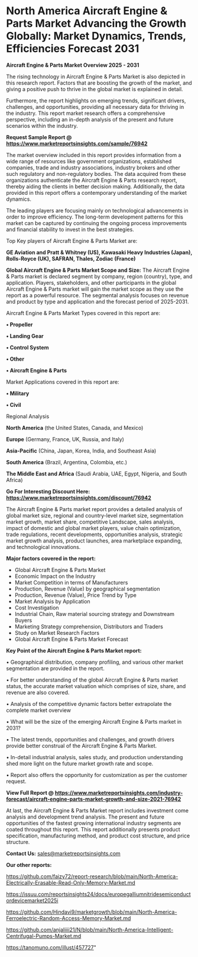 # North America Aircraft Engine & Parts Market Advancing the Growth Globally: Market Dynamics, Trends, Efficiencies Forecast 2031

<Strong> Aircraft Engine & Parts Market Overview 2025 - 2031</strong>

The rising technology in Aircraft Engine & Parts Market is also depicted in this research report. Factors that are boosting the growth of the market, and giving a positive push to thrive in the global market is explained in detail.

Furthermore, the report highlights on emerging trends, significant drivers, challenges, and opportunities, providing all necessary data for thriving in the industry. This report market research offers a comprehensive perspective, including an in-depth analysis of the present and future scenarios within the industry.

<strong>Request Sample Report @ <a href=https://www.marketreportsinsights.com/sample/76942>https://www.marketreportsinsights.com/sample/76942</a></strong>

The market overview included in this report provides information from a wide range of resources like government organizations, established companies, trade and industry associations, industry brokers and other such regulatory and non-regulatory bodies. The data acquired from these organizations authenticate the Aircraft Engine & Parts research report, thereby aiding the clients in better decision making. Additionally, the data provided in this report offers a contemporary understanding of the market dynamics.

The leading players are focusing mainly on technological advancements in order to improve efficiency. The long-term development patterns for this market can be captured by continuing the ongoing process improvements and financial stability to invest in the best strategies.

Top Key players of Aircraft Engine & Parts Market are:

<strong>GE Aviation and Pratt & Whitney (US), Kawasaki Heavy Industries (Japan), Rolls-Royce (UK), SAFRAN, Thales, Zodiac (France)</strong>

<strong><b>Global Aircraft Engine & Parts Market Scope and Size:</b></strong>
The Aircraft Engine & Parts market is declared segment by company, region (country), type, and application. Players, stakeholders, and other participants in the global Aircraft Engine & Parts market will gain the market scope as they use the report as a powerful resource. The segmental analysis focuses on revenue and product by type and application and the forecast period of 2025-2031.

Aircraft Engine & Parts Market Types covered in this report are:

<strong>• Propeller

• Landing Gear

• Control System

• Other

• Aircraft Engine & Parts</strong>

Market Applications covered in this report are:

<strong>• Military

• Civil</strong> 

Regional Analysis

<strong>North America</strong> (the United States, Canada, and Mexico)

<strong>Europe</strong> (Germany, France, UK, Russia, and Italy)

<strong>Asia-Pacific</strong> (China, Japan, Korea, India, and Southeast Asia)

<strong>South America</strong> (Brazil, Argentina, Colombia, etc.)

<strong>The Middle East and Africa</strong> (Saudi Arabia, UAE, Egypt, Nigeria, and South Africa)

<strong>Go For Interesting Discount Here: <a href=https://www.marketreportsinsights.com/discount/76942>https://www.marketreportsinsights.com/discount/76942</a></strong>

The Aircraft Engine & Parts market report provides a detailed analysis of global market size, regional and country-level market size, segmentation market growth, market share, competitive Landscape, sales analysis, impact of domestic and global market players, value chain optimization, trade regulations, recent developments, opportunities analysis, strategic market growth analysis, product launches, area marketplace expanding, and technological innovations.

<strong><b>Major factors covered in the report:</b></strong>
<ul>
  <li>Global Aircraft Engine & Parts Market </li>
  <li>Economic Impact on the Industry</li>
  <li>Market Competition in terms of Manufacturers</li>
  <li>Production, Revenue (Value) by geographical segmentation</li>
  <li>Production, Revenue (Value), Price Trend by Type</li>
  <li>Market Analysis by Application</li>
  <li>Cost Investigation</li>
  <li>Industrial Chain, Raw material sourcing strategy and Downstream Buyers</li>
  <li>Marketing Strategy comprehension, Distributors and Traders</li>
  <li>Study on Market Research Factors</li>
  <li>Global Aircraft Engine & Parts Market Forecast</li>
</ul>

<strong><b>Key Point of the Aircraft Engine & Parts Market report:</b></strong>

• Geographical distribution, company profiling, and various other market segmentation are provided in the report.

• For better understanding of the global Aircraft Engine & Parts market status, the accurate market valuation which comprises of size, share, and revenue are also covered.

• Analysis of the competitive dynamic factors better extrapolate the complete market overview

• What will be the size of the emerging Aircraft Engine & Parts market in 2031?

• The latest trends, opportunities and challenges, and growth drivers provide better construal of the Aircraft Engine & Parts Market.

• In-detail industrial analysis, sales study, and production understanding shed more light on the future market growth rate and scope.

• Report also offers the opportunity for customization as per the customer request.

<strong><b>View Full Report @ <a href=https://www.marketreportsinsights.com/industry-forecast/aircraft-engine-parts-market-growth-and-size-2021-76942>https://www.marketreportsinsights.com/industry-forecast/aircraft-engine-parts-market-growth-and-size-2021-76942</a></b></strong>


At last, the Aircraft Engine & Parts Market report includes investment come analysis and development trend analysis. The present and future opportunities of the fastest growing international industry segments are coated throughout this report. This report additionally presents product specification, manufacturing method, and product cost structure, and price structure.

<strong>Contact Us:</strong>
sales@marketreportsinsights.com

<strong>Our other reports:</strong>

<a href=https://github.com/faizy72/report-research/blob/main/North-America-Electrically-Erasable-Read-Only-Memory-Market.md>https://github.com/faizy72/report-research/blob/main/North-America-Electrically-Erasable-Read-Only-Memory-Market.md</a>

<a href=https://issuu.com/reportsinsights24/docs/europegalliumnitridesemiconductordevicemarket2025i>https://issuu.com/reportsinsights24/docs/europegalliumnitridesemiconductordevicemarket2025i</a>

<a href=https://github.com/Hindavi9/marketgrowth/blob/main/North-America-Ferroelectric-Random-Access-Memory-Market.md>https://github.com/Hindavi9/marketgrowth/blob/main/North-America-Ferroelectric-Random-Access-Memory-Market.md</a>

<a href=https://github.com/anjaliiii21/N/blob/main/North-America-Intelligent-Centrifugal-Pumps-Market.md>https://github.com/anjaliiii21/N/blob/main/North-America-Intelligent-Centrifugal-Pumps-Market.md</a>

<a href=https://tanomuno.com/illust/457727>https://tanomuno.com/illust/457727</a>"
